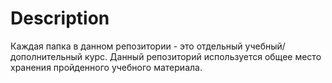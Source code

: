 # Description

Каждая папка в данном репозитории - это отдельный учебный/дополнительный курс.
Данный репозиторий используется общее место хранения пройденного учебного материала.

